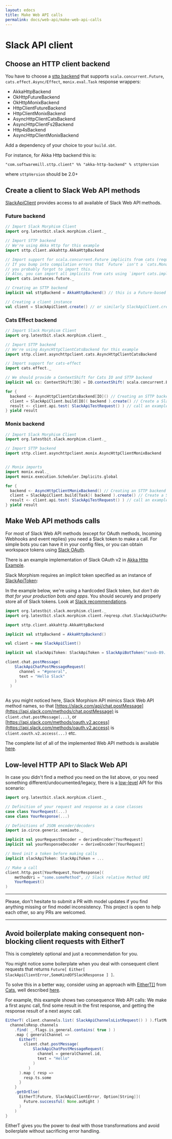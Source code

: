 ```yaml
---
layout: edocs
title: Make Web API calls
permalink: docs/web-api/make-web-api-calls
---
```

# Slack API client
## Choose an HTTP client backend

You have to choose a [sttp backend](https://sttp.readthedocs.io/en/latest/backends/summary.html) 
that supports `scala.concurrent.Future`, `cats.effect.Async/Effect`, `monix.eval.Task` response wrappers:
* AkkaHttpBackend
* OkHttpFutureBackend
* OkHttpMonixBackend
* HttpClientFutureBackend
* HttpClientMonixBackend
* AsyncHttpClientCatsBackend
* AsyncHttpClientFs2Backend
* Http4sBackend
* AsyncHttpClientMonixBackend

Add a dependency of your choice to your `build.sbt`.

For instance, for Akka Http backend this is:
```
"com.softwaremill.sttp.client" %% "akka-http-backend" % sttpVersion
```
where `sttpVersion` should be 2.0+

## Create a client to Slack Web API methods

[SlackApiClient](/api/org/latestbit/slack/morphism/client/SlackApiClient.html) provides access 
to all available of Slack Web API methods.

### Future backend

```scala
// Import Slack Morphism Client
import org.latestbit.slack.morphism.client._

// Import STTP backend
// We're using Akka Http for this example 
import sttp.client.akkahttp.AkkaHttpBackend

// Import support for scala.concurrent.Future implicits from cats (required if you use Future-based backend)
// If you bump into compilation errors that `Future` isn't a `cats.Monad` or `cats.MonadError`, 
// you probably forgot to import this.
// Also, you can import all implicits from cats using `import cats.implicits._` instead of this 
import cats.instances.future._

// Creating an STTP backend
implicit val sttpBackend = AkkaHttpBackend() // this is a Future-based backend

// Creating a client instance
val client = SlackApiClient.create() // or similarly SlackApiClient.create[Future]()
```

### Cats Effect backend

```scala
// Import Slack Morphism Client
import org.latestbit.slack.morphism.client._

// Import STTP backend
// We're using AsyncHttpClientCatsBackend for this example 
import sttp.client.asynchttpclient.cats.AsyncHttpClientCatsBackend

// Import support for cats-effect
import cats.effect._

// We should provide a ContextShift for Cats IO and STTP backend
implicit val cs: ContextShift[IO] = IO.contextShift( scala.concurrent.ExecutionContext.global )

for {
  backend <- AsyncHttpClientCatsBackend[IO]() // Creating an STTP backend
  client = SlackApiClient.build[IO]( backend ).create() // Create a Slack API client
  result <- client.api.test( SlackApiTestRequest() ) // call an example method inside IO monad
} yield result

```

### Monix backend

```scala
// Import Slack Morphism Client
import org.latestbit.slack.morphism.client._

// Import STTP backend
import sttp.client.asynchttpclient.monix.AsyncHttpClientMonixBackend


// Monix imports 
import monix.eval._
import monix.execution.Scheduler.Implicits.global

for {
  backend <- AsyncHttpClientMonixBackend() // Creating an STTP backend
  client = SlackApiClient.build[Task]( backend ).create() // Create a Slack API client
  result <- client.api.test( SlackApiTestRequest() ) // call an example method inside Task monad
} yield result

```

## Make Web API methods calls

For most of Slack Web API methods (except for OAuth methods, Incoming Webhooks and event replies) 
you need a Slack token to make a call.
For simple bots you can have it in your config files, or you can obtain workspace tokens 
using [Slack OAuth](https://api.slack.com/docs/oauth).

There is an example implementation of Slack OAuth v2 in [Akka Http Example](akka-http).

Slack Morphism requires an implicit token specified as an instance of 
[SlackApiToken](/api/org/latestbit/slack/morphism/client/SlackApiToken.html):

In the example below, we're using a hardcoded Slack token, 
but *don't do that for your production bots and apps*. 
You should securely and properly store all of Slack tokens.
Look at [Slack recommendations](https://api.slack.com/docs/oauth-safety).

```scala
import org.latestbit.slack.morphism.client._
import org.latestbit.slack.morphism.client.reqresp.chat.SlackApiChatPostMessageRequest

import sttp.client.akkahttp.AkkaHttpBackend

implicit val sttpBackend = AkkaHttpBackend()

val client = new SlackApiClient()

implicit val slackApiToken: SlackApiToken = SlackApiBotToken("xoxb-89.....")

client.chat.postMessage(
    SlackApiChatPostMessageRequest(
      channel = "#general",
      text = "Hello Slack"
    )
  ) 
  
```
As you might noticed here, Slack Morphism API mimics Slack Web API method names, so that
[https://slack.com/api/chat.postMessage](https://api.slack.com/methods/chat.postMessage) 
is `client.chat.postMessage(...)`, or [https://api.slack.com/methods/oauth.v2.access](https://api.slack.com/methods/oauth.v2.access) 
is `client.oauth.v2.access(...)` etc.

The complete list of all of the implemented Web API methods is available [here](/api/org/latestbit/slack/morphism/client/SlackApiClient.html).

## Low-level HTTP API to Slack Web API
In case you didn't find a method you need on the list above, 
or you need something different/undocumented/legacy, 
there is a [low-level](/api/org/latestbit/slack/morphism/client/impl/SlackApiHttpProtocolSupport$http$.html) 
API for this scenario:

```scala
import org.latestbit.slack.morphism.client._

// Definition of your request and response as a case classes
case class YourRequest(...)
case class YourResponse(...)

// Definitions of JSON encoder/decoders
import io.circe.generic.semiauto._

implicit val yourRequestEncoder = deriveEncoder[YourRequest] 
implicit val yourResponseDecoder = deriveEncoder[YourRequest]

// Need init a token before making calls
implicit slackApiToken: SlackApiToken = ...

// Make a call
client.http.post[YourRequest,YourResponse](
    methodUri = "some.someMethod", // Slack relative Method URI 
    YourRequest()
)
```

---

Please, don't hesitate to submit a PR with model updates if you find anything missing or find model inconsistency.
This project is open to help each other, so any PRs are welcomed.

---

## Avoid boilerplate making consequent non-blocking client requests with EitherT

This is completely optional and just a recommendation for you.

You might notice some boilerplate when you deal with consequent client requests that returns `Future[ Either[ SlackApiClientError,SomeKindOfSlackResponse ] ]`.

To solve this in a better way, consider using an approach with [EitherT[]](https://typelevel.org/cats/datatypes/eithert.html) from 
[Cats](https://typelevel.org/cats/), well described [here](http://eed3si9n.com/herding-cats/stacking-future-and-either.html).

For example, this example shows two consequence Web API calls:
We make a first async call, find some result in the first response, and 
getting the response result of a next async call. 

```scala
EitherT( client.channels.list( SlackApiChannelsListRequest() ) ).flatMap { channelsResp =>
  channelsResp.channels
    .find( _.flags.is_general.contains( true ) )
    .map { generalChannel =>
      EitherT(
        client.chat.postMessage(
            SlackApiChatPostMessageRequest(
              channel = generalChannel.id,
              text = "Hello"
            )
          )
      ).map { resp =>
        resp.ts.some
      }
    }
    .getOrElse(
      EitherT[Future, SlackApiClientError, Option[String]](
        Future.successful( None.asRight )
      )
    )
}
```

EitherT gives you the power to deal with those transformations and avoid boilerplate 
without sacrificing error handling.
